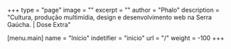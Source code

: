 +++
type = "page"
image = ""
excerpt = ""
author = "Phalo"
description = "Cultura, produção multimídia, design e desenvolvimento web na Serra Gaúcha. | Dose Extra"

[menu.main]
    name = "Início"
    indetifier = "inicio"
    url = "/"
    weight = -100
+++